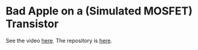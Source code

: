 # Bad Apple on a (Simulated MOSFET) Transistor

See the video [here](https://www.youtube.com/watch?v=RFqMyOe70EI). The repository is [here](https://github.com/LostBitset/mosfet-bad-apple). 
